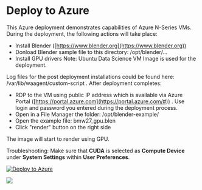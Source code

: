 # Deploy to Azure


This Azure deployment demonstrates capabilities of Azure N-Series VMs.
During the deployment, the following actions will take place:

 - Install Blender ([https://www.blender.org](https://www.blender.org))
 - Donload Blender sample file to this directory: /opt/blender/...
 - Install GPU drivers
Note: Ubuntu Data Science VM Image is used for the deployment.

Log files for the post deployment installations could be found here: /var/lib/waagent/custom-script .
After deployment completes:

 - RDP to the VM using public IP address which is available via Azure Portal ([https://portal.azure.com](https://portal.azure.com/#)) . Use login and password you entered during the deployment process.
 - Open in a File Manager  the folder: /opt/blender-example/
 - Open the example file: bmw27_gpu.blen
 - Click  "render" button on the right side 

The image will start to render using GPU. 

Troubleshooting:
Make sure that **CUDA** is selected as **Compute Device** under **System Settings** within **User Preferences**.



[![Deploy to Azure](https://azuredeploy.net/deploybutton.svg)](https://deploy.azure.com/?repository=https://github.com/huzferd/deploy-to-azure)

<a href="http://armviz.io/#/?load=https://raw.githubusercontent.com/huzferd/deploy-to-azure/master/azuredeploy.json" target="_blank">
    <img src="http://armviz.io/visualizebutton.png"/>
</a>
